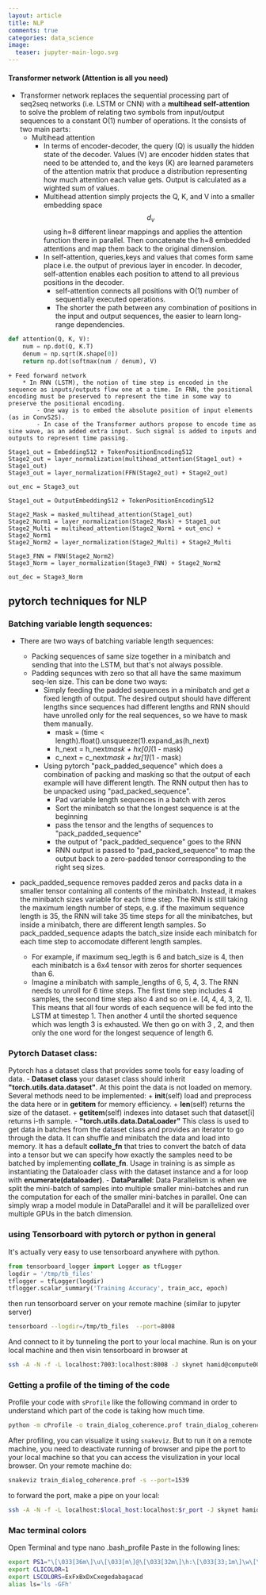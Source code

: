 ```yaml
---
layout: article
title: NLP
comments: true
categories: data_science
image:
  teaser: jupyter-main-logo.svg
---
```


#### Transformer network (Attention is all you need) 

- Transformer network replaces the sequential processing part of seq2seq networks (i.e. LSTM or CNN) with a **multihead self-attention** to solve the problem of relating two symbols from input/output sequences to a constant O(1) number of operations. It the  consists of two main parts:
    + Multihead attention
        * In terms of encoder-decoder, the query (Q) is usually the hidden state of the decoder. Values (V) are encoder hidden states that need to be attended to, and the keys (K) are learned parameters of the attention matrix that produce a distribution representing how much attention each value gets. Output is calculated as a wighted sum of values.
        * Multihead attention simply projects the Q, K, and V into a smaller embedding space $$d_v$$ using h=8 different linear mappings and applies the attention function there in parallel. Then concatenate the h=8 embedded attentions and map them back to the original dimension.
        * In self-attention, queries,keys and values that comes form same place i.e. the output of previous layer in encoder. In decoder, self-attention enables each position to attend to all previous positions in the decoder.
            - self-attention connects all positions with O(1) number of sequentially executed operations. 
            - The shorter the path between any combination of positions in the input and output sequences, the easier to learn long-range dependencies.
```python
def attention(Q, K, V):
    num = np.dot(Q, K.T)
    denum = np.sqrt(K.shape[0])
    return np.dot(softmax(num / denum), V)
```
    + Feed forward network
        * In RNN (LSTM), the notion of time step is encoded in the sequence as inputs/outputs flow one at a time. In FNN, the positional encoding must be preserved to represent the time in some way to preserve the positional encoding.
            - One way is to embed the absolute position of input elements (as in ConvS2S).
            - In case of the Transformer authors propose to encode time as sine wave, as an added extra input. Such signal is added to inputs and outputs to represent time passing.


```
Stage1_out = Embedding512 + TokenPositionEncoding512
Stage2_out = layer_normalization(multihead_attention(Stage1_out) + Stage1_out)
Stage3_out = layer_normalization(FFN(Stage2_out) + Stage2_out)

out_enc = Stage3_out
```

```
Stage1_out = OutputEmbedding512 + TokenPositionEncoding512

Stage2_Mask = masked_multihead_attention(Stage1_out)
Stage2_Norm1 = layer_normalization(Stage2_Mask) + Stage1_out
Stage2_Multi = multihead_attention(Stage2_Norm1 + out_enc) +  Stage2_Norm1
Stage2_Norm2 = layer_normalization(Stage2_Multi) + Stage2_Multi

Stage3_FNN = FNN(Stage2_Norm2)
Stage3_Norm = layer_normalization(Stage3_FNN) + Stage2_Norm2

out_dec = Stage3_Norm
```

## pytorch techniques for NLP

### Batching variable length sequences:
- There are two ways of batching variable length sequences:
    + Packing sequences of same size together in a minibatch and sending that into the LSTM, but that's not always possible. 
    + Padding sequnces with zero so that all have the same maximum seq-len size. This can be done two ways:
        * Simply feeding the padded sequences in a minibatch and get a fixed length of output. The desired output should have different lengths since sequences had different lengths and RNN should have unrolled only for the real sequences, so we have to mask them manually.
            - mask = (time < length).float().unsqueeze(1).expand_as(h_next)
            - h_next = h_next*mask + hx[0]*(1 - mask)
            - c_next = c_next*mask + hx[1]*(1 - mask)
        * Using pytorch "pack_padded_sequence" which does a combination of packing and masking so that the output of each example will have different length. The RNN output then has to be unpacked using "pad_packed_sequence". 
            - Pad variable length sequences in a batch with zeros 
            - Sort the minibatch so that the longest sequence is at the beginning
            - pass the tensor and the lengths of sequences to "pack_padded_sequence"
            - the output of "pack_padded_sequence" goes to the RNN
            - RNN output is passed to "pad_packed_sequence" to map the output back to a zero-padded tensor corresponding to the right seq sizes.

- pack_padded_sequence removes padded zeros and packs data in a smaller tensor containing all contents of the minibatch. Instead, it makes the minibatch sizes variable for each time step. The RNN is still taking the maximum length number of steps, e.g. if the maximum sequence length is 35, the RNN will take 35 time steps for all the minibatches, but inside a minibatch,  there are different length samples. So pack_padded_sequence adapts the batch_size inside each minibatch for each time step to accomodate different length samples. 
    + For example, if maximum seq_legth is 6 and batch_size is 4, then each minibatch is a 6x4 tensor with zeros for shorter sequences than 6.
    + Imagine a minibatch with sample_lengths of 6, 5, 4, 3. The RNN needs to unroll for 6 time steps.  The first time step includes 4 samples, the second time step also 4 and so on i.e. [4, 4, 4, 3, 2, 1]. This means that all four words of each sequence will be fed into the LSTM at timestep 1. Then another 4 until the shorted sequence which was length 3 is exhausted. We then go on with 3 , 2, and then only the one word for the longest sequence of length 6.

### Pytorch Dataset class:
Pytorch has a dataset class that provides some tools for easy loading of data. 
    - **Dataset class** your dataset class should inherit **"torch.utils.data.dataset"**.  At this point the data is not loaded on memory. Several methods need to be implemented:
        + __init__(self) load and preprocess the data here or in __getitem__ for memory efficiency.
        + __len__(self) returns the size of the dataset.
        + __getitem__(self) indexes into dataset such that dataset[i] returns i-th sample.
    - **"torch.utils.data.DataLoader"** This class is used to get data in batches from the dataset class and provides an iterator to go through the data. It can shuffle and minibatch the data and load into memory. It has a default **collate_fn** that tries to convert the batch of data into a tensor but we can specify how exactly the samples need to be batched by implementing **collate_fn**. Usage in training is as simple as instantiating the Dataloader class with the dataset instance and a for loop with **enumerate(dataloader)**.
    - **DataParallel**: Data Parallelism is when we split the mini-batch of samples into multiple smaller mini-batches and run the computation for each of the smaller mini-batches in parallel. One can simply wrap a model module in DataParallel and it will be parallelized over multiple GPUs in the batch dimension.

### using Tensorboard with pytorch or python in general
It's actually very easy to use tensorboard anywhere with python. 
```python
from tensorboard_logger import Logger as tfLogger
logdir = '/tmp/tb_files'
tflogger = tfLogger(logdir)
tflogger.scalar_summary('Training Accuracy', train_acc, epoch)
```

then run tensorboard server on your remote machine (similar to jupyter server)
```bash
tensorboard --logdir=/tmp/tb_files  --port=8008
```

And connect to it by tunneling the port to your local machine. Run is on your local machine and then visin tensorboard in browser at [](http://localhost:7003/)

```bash
ssh -A -N -f -L localhost:7003:localhost:8008 -J skynet hamid@compute006
```

### Getting a profile of the timing of the code

Profile your code with `sProfile` like the following command in order to understand which part of the code is taking how much time. 

```bash
python -m cProfile -o train_dialog_coherence.prof train_dialog_coherence.py --cuda --batch_size=16 --do_log --load_models --remove_old_run --freeze_infersent
```

After profiling, you can visualize it using `snakeviz`. But to run it on a remote machine, you need to deactivate running of browser and pipe the port to your local machine so that you can access the visulization in your local browser. On your remote machine do:

```bash
snakeviz train_dialog_coherence.prof -s --port=1539
```

to forward the port, make a pipe on your local:

```bash
ssh -A -N -f -L localhost:$local_host:localhost:$r_port -J skynet hamid@$remote_host
```

### Mac terminal colors

Open Terminal and type nano .bash_profile
Paste in the following lines:
```bash
export PS1="\[\033[36m\]\u\[\033[m\]@\[\033[32m\]\h:\[\033[33;1m\]\w\[\033[m\]\$ "
export CLICOLOR=1
export LSCOLORS=ExFxBxDxCxegedabagacad
alias ls='ls -GFh'
```
